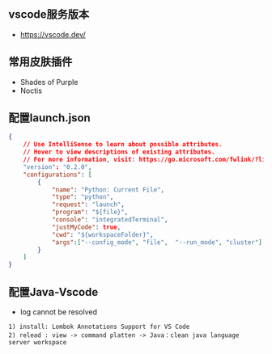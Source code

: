 ## vscode服务版本
- https://vscode.dev/

## 常用皮肤插件
- Shades of Purple
- Noctis
## 配置launch.json
```json
{
    // Use IntelliSense to learn about possible attributes.
    // Hover to view descriptions of existing attributes.
    // For more information, visit: https://go.microsoft.com/fwlink/?linkid=830387
    "version": "0.2.0",
    "configurations": [
        {
            "name": "Python: Current File",
            "type": "python",
            "request": "launch",
            "program": "${file}",
            "console": "integratedTerminal",
            "justMyCode": true,
            "cwd": "${workspaceFolder}",
            "args":["--config_mode", "file",  "--run_mode", "cluster"]
        }
    ]
}
```


##  配置Java-Vscode
- log cannot be resolved
```
1) install: Lombok Annotations Support for VS Code
2) relead : view -> command platten -> Java：clean java language server workspace
```


